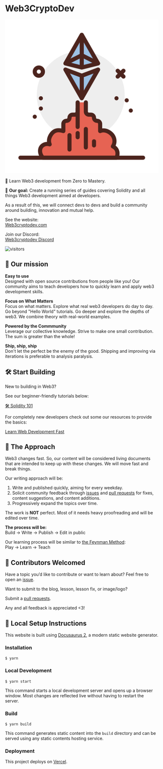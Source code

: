# Web3CryptoDev

![Web3CryptoDev Logo](static/img/launch-ethereum.png)

🚀 Learn Web3 development from Zero to Mastery.

🎯 **Our goal:** Create a running series of guides covering Solidity and all things Web3 development aimed at developers.

As a result of this, we will connect devs to devs and build a community around building, innovation and mutual help.

See the website: \
[Web3cryptodev.com](https://www.web3cryptodev.com/)

Join our Discord: \
[Web3cryptodev Discord](https://discord.gg/PqVhBKxSKb)

![visitors](https://visitor-badge.glitch.me/badge?page_id=https://github.com/tesla809/BuildersETH/)

## 🖖 Our mission

**Easy to use**  
Designed with open source contributions from people like you! Our community aims to teach developers how to quickly learn and apply web3 development skills.

**Focus on What Matters**  
Focus on what matters. Explore what real web3 developers do day to day. Go beyond "Hello World" tutorials. Go deeper and explore the depths of web3. We combine theory with real-world examples.

**Powered by the Commmunity**  
Leverage our collective knowledge. Strive to make one small contribution. The sum is greater than the whole!

**Ship, ship, ship**  
Don't let the perfect be the enemy of the good. Shipping and improving via iterations is preferable to analysis paralysis.

## 🛠 Start Building

New to building in Web3?

See our beginner-friendly tutorials below:

[🛠 Solidity 101](https://www.web3cryptodev.com/docs/solidity-101/course-introduction/introduction-course)

For completely new developers check out some our resources to provide the basics:

[Learn Web Development Fast](https://www.web3cryptodev.com/docs/solidity-101/course-introduction/course-prerequisites)

## 🧭 The Approach

Web3 changes fast. So, our content will be considered living documents that are intended to keep up with these changes. We will move fast and break things.

Our writing approach will be:

1. Write and published quickly, aiming for every weekday.
2. Solicit community feedback through [issues](https://github.com/tesla809/BuildersETH) and [pull requests](https://github.com/tesla809/BuildersETH/pulls) for fixes, content suggestions, and content additions.
3. Progressively expand the topics over time.

The work is **NOT** perfect. Most of it needs heavy proofreading and will be edited over time.

**The process will be:**  
Build -> Write -> Publish -> Edit in public

Our learning process will be similar to [the Feynman Method](https://blog.doist.com/feynman-technique/):  
Play -> Learn -> Teach

## 🤝 Contributors Welcomed

Have a topic you’d like to contribute or want to learn about? Feel free to open an [issue](https://github.com/tesla809/BuildersETH/issues).

Want to submit to the blog, lesson, lesson fix, or image/logo?

Submit a [pull requests](https://github.com/tesla809/BuildersETH/pulls).

Any and all feedback is appreciated <3!

## 📄 Local Setup Instructions

This website is built using [Docusaurus 2](https://docusaurus.io/), a modern static website generator.

### Installation

```
$ yarn
```

### Local Development

```
$ yarn start
```

This command starts a local development server and opens up a browser window. Most changes are reflected live without having to restart the server.

### Build

```
$ yarn build
```

This command generates static content into the `build` directory and can be served using any static contents hosting service.

### Deployment

This project deploys on [Vercel](https://vercel.com/guides/deploying-docusaurus-with-vercel).

